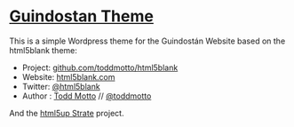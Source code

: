 # [Guindostan Theme](http://guindostan.org)

This is a simple Wordpress theme for the Guindostán Website based on the html5blank theme:

* Project: [github.com/toddmotto/html5blank](https://github.com/toddmotto/html5blank)
* Website: [html5blank.com](http://html5blank.com)
* Twitter: [@html5blank](http://twitter.com/html5blank)
* Author : [Todd Motto](http://toddmotto.com) // [@toddmotto](http://twitter.com/toddmotto)

And the [html5up Strate](http://html5up.net/strata) project.
